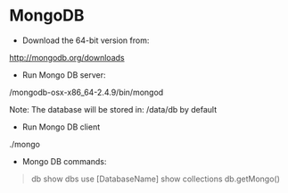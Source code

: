 MongoDB
=======

- Download the 64-bit version from: 

http://mongodb.org/downloads

- Run Mongo DB server: 

/mongodb-osx-x86_64-2.4.9/bin/mongod

Note: The database will be stored in: /data/db by default

- Run Mongo DB client 

./mongo 

- Mongo DB commands: 

> db 
> show dbs
> use [DatabaseName]
> show collections
> db.getMongo() 
